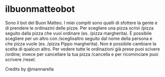 # ilbuonmatteobot

Sono il bot del Buon Matteo. I miei compiti sono quelli di sfottere la gente e di prendere le ordinazini delle pizze. Per scegliere una pizza scrivi /pizza seguito dalla pizza che vuoi ordinare (es. /pizza margherita). È possibile scegliere per un altro con /sceglixaltro seguito dal nome della persona e che pizza vuole (es. /pizza Pippo margherita). Non è possibile cambiare la scelta di qualcun altro. Per vedere tutte le ordinazioni già prese puoi scivere /ordine; invece per cancellare la tua pizza /cancella e per ricominciare puoi scrivere /reset.

Credits by @mannarella
